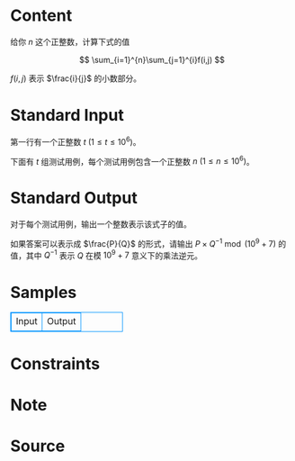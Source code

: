 
# Content

给你 $n$ 这个正整数，计算下式的值

$$
\sum_{i=1}^{n}\sum_{j=1}^{i}f(i,j)
$$

$f(i,j)$ 表示 $\frac{i}{j}$ 的小数部分。

# Standard Input

第一行有一个正整数 $t\ (1\le t \le 10^6)$。

下面有 $t$ 组测试用例，每个测试用例包含一个正整数 $n\ (1\le n\le 10^6)$。

# Standard Output

对于每个测试用例，输出一个整数表示该式子的值。

如果答案可以表示成 $\frac{P}{Q}$ 的形式，请输出 $P\times Q^{-1}\bmod (10^9+7)$ 的值，其中 $Q^{-1}$ 表示 $Q$ 在模 $10^9+7$ 意义下的乘法逆元。

# Samples

<style>
        table,table tr th, table tr td { border:1px solid #0094ff; }
        table { width: 200px; min-height: 25px; line-height: 25px; text-align: center; border-collapse: collapse;}   
    </style>
<table>
	<tr>
		<td>Input</td>
		<td>Output</td>
	</tr>
</table>


# Constraints



# Note



# Source


